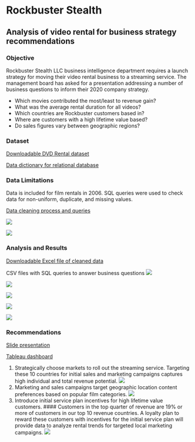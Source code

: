 # Rockbuster Stealth
## Analysis of video rental for business strategy recommendations
### **Objective**
Rockbuster Stealth LLC business intelligence department requires a launch strategy for moving their video rental business to a streaming service. The management board has asked for a presentation addressing a number of business questions to inform their 2020 company strategy.
- Which movies contributed the most/least to revenue gain?
- What was the average rental duration for all videos?
- Which countries are Rockbuster customers based in?
- Where are customers with a high lifetime value based?
- Do sales figures vary between geographic regions?
### **Dataset**
[Downloadable DVD Rental dataset](https://github.com/dsad8000/rockbuster_stealth/blob/main/dvdrental.zip)

[Data dictionary for relational database](https://github.com/dsad8000/rockbuster_stealth/blob/main/Data_Dictionary.pdf)
 
### **Data Limitations**
Data is included for film rentals in 2006. SQL queries were used to check data for non-uniform, duplicate, and missing values.

[Data cleaning process and queries](https://github.com/dsad8000/rockbuster_stealth/blob/main/Data_cleaning.pdf)

<kbd><img src=https://github.com/dsad8000/rockbuster_stealth/blob/main/Summary_customer_table.jpg><kbd>
 
<kbd><img src=https://github.com/dsad8000/rockbuster_stealth/blob/main/Summary_film_table.jpg><kbd>
 
### **Analysis and Results**
[Downloadable Excel file of cleaned data](https://github.com/dsad8000/rockbuster_stealth/blob/main/Cleaned_data.xlsx)

CSV files with SQL queries to answer business questions
<kbd><img src=https://github.com/dsad8000/rockbuster_stealth/blob/main/Analysis_2.jpg><kbd>
 
<kbd><img src=https://github.com/dsad8000/rockbuster_stealth/blob/main/Summary_film_table.jpg><kbd>
 
<kbd><img src=https://github.com/dsad8000/rockbuster_stealth/blob/main/Analysis_1.jpg><kbd>
 
<kbd><img src=https://github.com/dsad8000/rockbuster_stealth/blob/main/Analysis_3.jpg><kbd>
 
<kbd><img src=https://github.com/dsad8000/rockbuster_stealth/blob/main/Analysis_4.jpg><kbd>

### **Recommendations**
 
[Slide presentation](https://github.com/dsad8000/rockbuster_stealth/blob/main/Rockbuster_presentation.pdf)
 
[Tableau dashboard](https://public.tableau.com/app/profile/danielle.sadler6048/viz/RockbusterCustomersandRevenuebyLocation_16802791977730/Top10Countries?publish=yes)

1. Strategically choose markets to roll out the streaming service. Targeting these 10 countries for initial sales and marketing campaigns captures high individual and total revenue potential. 
<kbd><img src=https://github.com/dsad8000/rockbuster_stealth/blob/main/Recommendations_1.jpg><kbd>
2. Marketing and sales campaigns target geographic location content preferences based on popular film categories. 
<kbd><img src=https://github.com/dsad8000/rockbuster_stealth/blob/main/Recommendations_2.jpg><kbd>
3. Introduce initial service plan incentives for high lifetime value customers. #### Customers in the top quarter of revenue are 19% or more of customers in our top 10 revenue countries. A loyalty plan to reward these customers with incentives for the initial service plan will provide data to analyze rental trends for targeted local marketing campaigns.
<kbd><img src=https://github.com/dsad8000/rockbuster_stealth/blob/main/Recommendations_3.jpg>
 






